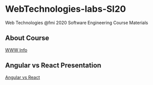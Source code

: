 # WebTechnologies-labs-SI20
Web Technologies @fmi 2020 Software Engineering Course Materials

## About Course

[WWW Info](https://wwwtech.000webhostapp.com/slides/intro.html)

## Angular vs React Presentation
[Angular vs React](https://docs.google.com/presentation/d/1KqP4oNkE-6mledJ4aXAvyQIogN6-o5ssZk23PPtG6XU/edit?usp=sharing)
